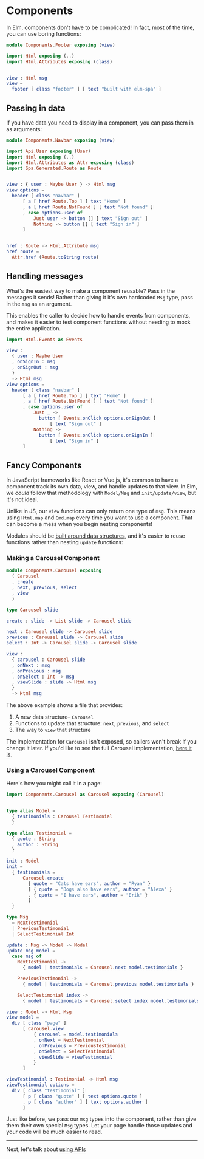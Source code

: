 # Components

In Elm, components don't have to be complicated! In fact, most of the time, you can use boring functions:

```elm
module Components.Footer exposing (view)

import Html exposing (..)
import Html.Attributes exposing (class)


view : Html msg
view =
  footer [ class "footer" ] [ text "built with elm-spa" ]
```

## Passing in data

If you have data you need to display in a component, you can pass them in as arguments:

```elm
module Components.Navbar exposing (view)

import Api.User exposing (User)
import Html exposing (..)
import Html.Attributes as Attr exposing (class)
import Spa.Generated.Route as Route


view : { user : Maybe User } -> Html msg
view options =
  header [ class "navbar" ]
      [ a [ href Route.Top ] [ text "Home" ]
      , a [ href Route.NotFound ] [ text "Not found" ]
      , case options.user of
          Just user -> button [] [ text "Sign out" ]
          Nothing -> button [] [ text "Sign in" ]
      ]


href : Route -> Html.Attribute msg
href route =
  Attr.href (Route.toString route)
```

## Handling messages

What's the easiest way to make a component reusable? Pass in the messages it sends! Rather than giving it it's own hardcoded `Msg` type, pass in the `msg` as an argument. 

This enables the caller to decide how to handle events from components, and makes it easier to test component functions without needing to mock the entire application.

```elm
import Html.Events as Events

view :
  { user : Maybe User
  , onSignIn : msg
  , onSignOut : msg
  }
  -> Html msg
view options =
  header [ class "navbar" ]
      [ a [ href Route.Top ] [ text "Home" ]
      , a [ href Route.NotFound ] [ text "Not found" ]
      , case options.user of
          Just _ ->
            button [ Events.onClick options.onSignOut ]
                [ text "Sign out" ]
          Nothing ->
            button [ Events.onClick options.onSignIn ]
                [ text "Sign in" ]
      ]
```

## Fancy Components

In JavaScript frameworks like React or Vue.js, it's common to have a component track its own data, view, and handle updates to that view. In Elm, we _could_ follow that methodology with `Model/Msg` and `init/update/view`, but it's not ideal.

Unlike in JS, our `view` functions can only return one type of `msg`. This means using `Html.map` and `Cmd.map` every time you want to use a component. That can become a mess when you begin nesting components!

Modules should be [built around data structures](https://www.youtube.com/watch?v=XpDsk374LDE), and it's easier to reuse functions rather than nesting `update` functions:

### Making a Carousel Component

```elm
module Components.Carousel exposing
  ( Carousel
  , create
  , next, previous, select
  , view
  )

type Carousel slide

create : slide -> List slide -> Carousel slide

next : Carousel slide -> Carousel slide
previous : Carousel slide -> Carousel slide
select : Int -> Carousel slide -> Carousel slide

view :
  { carousel : Carousel slide
  , onNext : msg
  , onPrevious : msg
  , onSelect : Int -> msg
  , viewSlide : slide -> Html msg
  }
  -> Html msg
```

The above example shows a file that provides:

1. A new data structure– `Carousel`
1. Functions to update that structure:
   `next`, `previous`, and `select`
1. The way to `view` that structure

The implementation for `Carousel` isn't exposed, so callers won't break if you change it later. If you'd like to see the full Carousel implementation, [here it is](https://gist.github.com/ryannhg/b26c0d6a5d2bfd74643e7da6543c5170).

### Using a Carousel Component

Here's how you might call it in a page:

```elm
import Components.Carousel as Carousel exposing (Carousel)


type alias Model =
  { testimonials : Carousel Testimonial
  }

type alias Testimonial =
  { quote : String
  , author : String
  }

init : Model
init =
  { testimonials =
      Carousel.create
        { quote = "Cats have ears", author = "Ryan" }
        [ { quote = "Dogs also have ears", author = "Alexa" }
        , { quote = "I have ears", author = "Erik" }
        ]
  }
```

```elm
type Msg
  = NextTestimonial
  | PreviousTestimonial
  | SelectTestimonial Int

update : Msg -> Model -> Model
update msg model =
  case msg of
    NextTestimonial ->
      { model | testimonials = Carousel.next model.testimonials }

    PreviousTestimonial ->
      { model | testimonials = Carousel.previous model.testimonials }

    SelectTestimonial index ->
      { model | testimonials = Carousel.select index model.testimonials }
```

```elm
view : Model -> Html Msg
view model =
  div [ class "page" ]
      [ Carousel.view
          { carousel = model.testimonials
          , onNext = NextTestimonial
          , onPrevious = PreviousTestimonial
          , onSelect = SelectTestimonial
          , viewSlide = viewTestimonial
          }
      ]

viewTestimonial : Testimonial -> Html msg
viewTestimonial options =
  div [ class "testimonial" ]
      [ p [ class "quote" ] [ text options.quote ]
      , p [ class "author" ] [ text options.author ]
      ]
```

Just like before, we pass our `msg` types into the component, rather than give them their own special `Msg` types. Let your page handle those updates and your code will be much easier to read.

---

Next, let's talk about [using APIs](/guide/using-apis)
